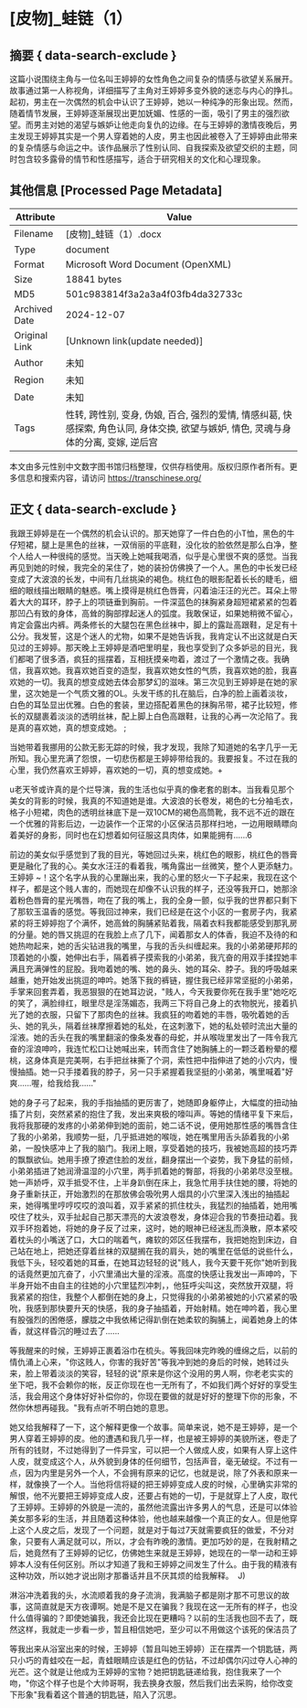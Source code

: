 # [皮物]_蛙链（1）



## 摘要  { data-search-exclude }

<!-- tcd_abstract -->
这篇小说围绕主角与一位名叫王婷婷的女性角色之间复杂的情感与欲望关系展开。故事通过第一人称视角，详细描写了主角对王婷婷多变外貌的迷恋与内心的挣扎。起初，男主在一次偶然的机会中认识了王婷婷，她以一种纯净的形象出现。然而，随着情节发展，王婷婷逐渐展现出更加妩媚、性感的一面，吸引了男主的强烈欲望。而男主对她的渴望与嫉妒让他走向复仇的边缘。在与王婷婷的激情夜晚后，男主发现王婷婷其实是一个男人穿着她的人皮，男主也因此被卷入了王婷婷由此带来的复杂情感与命运之中。该作品展示了性别认同、自我探索及欲望交织的主题，同时包含较多露骨的情节和性感描写，适合于研究相关的文化和心理现象。

<!-- tcd_abstract_end -->

## 其他信息 [Processed Page Metadata]

| Attribute       | Value                                  |
|-----------------|----------------------------------------|
| Filename        | [皮物]_蛙链（1）.docx                             |
| Type            | document                                 |
| Format          | Microsoft Word Document (OpenXML)                               |
| Size            | 18841 bytes                           |
| MD5             | 501c983814f3a2a3a4f03fb4da32733c                                  |
| Archived Date   | 2024-12-07                             |
| Original Link   | [Unknown link(update needed)]                         |
| Author          | 未知                               |
| Region          | 未知                               |
| Date            | 未知                                 |
| Tags            | 性转, 跨性别, 变身, 伪娘, 百合, 强烈的爱情, 情感纠葛, 快感探索, 角色认同, 身体交换, 欲望与嫉妒, 情色, 灵魂与身体的分离, 变嫁, 逆后宫                                 |

本文由多元性别中文数字图书馆归档整理，仅供存档使用。版权归原作者所有。更多信息和搜索内容，请访问 <https://transchinese.org/>


## 正文 { data-search-exclude }

<!-- tcd_main_text -->
我跟王婷婷是在一个偶然的机会认识的。那天她穿了一件白色的小T恤，黑色的牛仔短裙，腿上是黑色的丝袜，一双俏丽的平底鞋，没化妆的脸依然是那么白净，整个人给人一种很纯的感觉。当天晚上她喊我喝酒，似乎是心里很不爽的感觉。当我再见到她的时候，我完全的呆住了，她的装扮仿佛换了一个人。黑色的中长发已经变成了大波浪的长发，中间有几丝挑染的褐色。桃红色的眼影配着长长的睫毛，细细的眼线描出眼睛的魅惑。嘴上摸得是桃红色唇膏，闪着油汪汪的光芒。耳朵上带着大大的耳环，脖子上的项链垂到胸前。一件深蓝色的抹胸紧身超短裙紧紧的包着那凹凸有致的身体，高耸的胸部撑起迷人的弧度。我敢保证，如果她稍微不留心，肯定会露出内裤。两条修长的大腿包在黑色丝袜中，脚上的露趾高跟鞋，足足有十公分。我发誓，这是个迷人的尤物，如果不是她告诉我，我肯定认不出这就是白天见过的王婷婷。那天晚上王婷婷是酒吧里明星，我也享受到了众多妒忌的目光，我们都喝了很多酒，疯狂的摇摆着，互相抚摸亲吻着，渡过了一个激情之夜。我确信，我喜欢她。我喜欢她百变的造型，我喜欢她女性的气质，我喜欢她的脸，我喜欢她的一切。我真的想变成她去体会那梦幻的滋味。第三次见到王婷婷是在她的家里，这次她是一个气质文雅的OL。头发干练的扎在脑后，白净的脸上画着淡妆，白色的耳坠显出优雅。白色的套装，里边搭配着黑色的抹胸吊带，裙子比较短，修长的双腿裹着淡淡的透明丝袜，配上脚上白色高跟鞋，让我的心再一次沦陷了。我是真的喜欢她，真的想变成她。 ;

当她带着我挪用的公款无影无踪的时候，我才发现，我除了知道她的名字几乎一无所知。我心里充满了怨恨，一切悲伤都是王婷婷带给我的。我要报复。不过在我的心里，我仍然喜欢王婷婷，喜欢她的一切，真的想变成她。+

u老天爷或许真的是个烂导演，我的生活也似乎真的像老套的剧本。当我看见那个美女的背影的时候，我真的不知道她是谁。大波浪的长卷发，褐色的七分袖毛衣，格子小短裙，肉色的透明丝袜底下是一双10CM的褐色高筒靴，我不远不近的跟在一个优雅的背影后边，一边装作一个正常的小区保洁员那样扫地，一边用眼睛瞟向着美好的身影，同时也在幻想着如何征服这具肉体，如果能拥有......6

前边的美女似乎感觉到了我的目光，等她回过头来，桃红色的眼影，桃红色的唇膏更是融化了我的心。美女水汪汪的看着我，嘴角露出一丝微笑，整个人更添魅力。王婷婷 ~！这个名字从我的心里蹦出来，我的心里的怒火一下子起来，我现在这个样子，都是这个贱人害的，而她现在却像不认识我的样子，还没等我开口，她那涂着粉色唇膏的星光嘴唇，吻在了我的嘴上，我的全身一颤，似乎我的世界都只剩下了那软玉温香的感觉。等我回过神来，我们已经是在这个小区的一套房子内，我紧紧的将王婷婷抱了个满怀，她高耸的胸脯紧贴着我，隔着衣料我都能感受到那乳房的分量。她的唇又挑逗的在我脸上点了几下，闻着那女人的体香，我迫不及待的和她热吻起来，她的舌尖钻进我的嘴里，与我的舌头纠缠起来。我的小弟弟硬邦邦的顶着她的小腹，她伸出右手，隔着裤子摸索我的小弟弟，我亢奋的用双手揉捏她丰满且充满弹性的屁股。我吻着她的嘴、她的鼻头、她的耳朵、脖子。我的呼吸越来越重，她开始发出挑逗的呻吟。她落下我的裤链，握住我已经非常坚挺的小弟弟，手掌来回套弄着，我恶狠狠的在她耳边说，"贱人，今天我要你死在我手里"她吃吃的笑了，满脸绯红，眼里尽是淫荡媚态，我两三下将自己身上的衣物脱光，接着扒光了她的衣服，只留下了那肉色的丝袜。我疯狂的吻着她的丰唇，吸吮着她的舌头、她的乳头，隔着丝袜摩擦着她的私处，在这刺激下，她的私处顿时流出大量的淫液。她的舌头在我的嘴里翻滚的像条发春的母蛇，并从喉咙里发出了一阵令我亢奋的淫浪呻吟，我连忙松口让她喊出来，转而含住了她胸脯上的一颗泛着粉晕的樱桃，这身体真是完美啊，右手把丝袜撕了个洞，索性把中指伸进了她的小穴内，慢慢抽插。她一只手搂着我的脖子，另一只手紧握着我坚挺的小弟弟，嘴里喊着"好爽......喔，给我给我......"

她的身子弓了起来，我的手指抽插的更厉害了，她随即身躯停止，大幅度的扭动抽搐了片刻，突然紧紧的抱住了我，发出来爽极的嚎叫声。等她的情绪平复下来后，我将我那硬的发疼的小弟弟伸到她的面前，她二话不说，便用她那性感的嘴唇含住了我的小弟弟，我顺势一挺，几乎抵进她的喉咙，她在嘴里用舌头舔着我的小弟弟，一股快感冲上了我的脑门。我闭上眼，享受着她的技巧，我被她高超的技巧弄的飘飘欲仙。她用手撩了撩遮住脸的发丝，翻身摆出一个姿势，我下身猛的前倾，小弟弟插进了她润滑温湿的小穴里，两手抓着她的臀部，将我的小弟弟尽没至根。她一声娇呼，双手抵受不住，上半身趴倒在床上，我急忙用手扶住她的腰，将她的身子重新扶正，开始激烈的在那放佛会吸吮男人烟具的小穴里深入浅出的抽插起来，她得嘴里哼哼哎哎的浪叫着，双手紧紧的抓住枕头，我猛烈的抽插着，她用嘴咬住了枕头，双手扯起自己那天漂亮的大波浪卷发，身体迎合我的节奏扭动着。我双手环抱着她，将她的身子反了过来，这时，她的眼神已经迷乱而涣散，原本紧咬着枕头的小嘴送了口，大口的喘着气，瘫软的郊区任我摆布，我把她抱到床边，自己站在地上，把她还穿着丝袜的双腿搁在我的肩头，她的嘴里在低低的说些什么，我低下头，轻咬着她的耳垂，在她耳边轻轻的说"贱人，我今天要干死你"她听到我的话竟然更加亢奋了，小穴里涌出大量的淫液。高度的快感让我发出一声呻吟，下半身开始不由自主的往她的小穴里猛烈冲刺，，他狂呼尖叫这，突然放开双腿，将我紧紧的抱住，我整个人都倒在她的身上，只觉得我的小弟弟被她的小穴紧紧的吸吮，我感到那快要升天的快感，我的身子抽插着，开始射精。她在呻吟着，我心里有股强烈的困倦感，朦胧之中我依稀记得趴倒在她柔软的胸脯上，闻着她身上的体香，就这样昏沉的睡过去了......

等我醒来的时候，王婷婷正裹着浴巾在梳头。等我回味完昨晚的缠绵之后，以前的情仇涌上心来，"你这贱人，你害的我好苦"等我冲到她的身后的时候，她转过头来，脸上带着淡淡的笑容，轻轻的说"原来是你这个没用的男人啊，你老老实实的坐下吧，我不会赖你的帐，反正你现在也一无所有了，不如我们两个好好的享受生活，我会用这个身体好好补偿你的，你现在要做的就是好好的整理下你的形象，不然你休想再碰我。"我有点听不明白她的意思。

她又给我解释了一下，这个解释更像一个故事。简单来说，她不是王婷婷，是一个男人穿着王婷婷的皮。他的遭遇和我几乎一样，也是被王婷婷的美貌所迷，卷走了所有的钱财，不过她得到了一件异宝，可以把一个人做成人皮，如果有人穿上这件人皮，就变成这个人，从外貌到身体的任何细节，包括声音，毫无破绽。不过有一点，因为内里是另外一个人，不会拥有原来的记忆，也就是说，除了外表和原来一样，就像换了一个人。当他将信将疑的把王婷婷变成人皮的时候，心里确实非常的解恨，他不光要把王婷婷变成人皮，还要占有她的一切，于是就穿上了人皮，取代了王婷婷。王婷婷的外貌是一流的，虽然他流露出许多男人的气息，还是可以体验美女那多彩的生活，并且随着这种体验，他也越来越像一个真正的女人。但是他穿上这个人皮之后，发现了一个问题，就是对于每过7天就需要疯狂的做爱，不分对象，只要有人满足就可以，所以，才会有昨晚的激情。更加巧妙的是，在我射精之后，她竟然有了王婷婷的记忆，仿佛她生来就是王婷婷，她现在的一举一动和王婷婷本人没有任何区别。所以才知道了我和王婷婷之间发生了什么。由于我的精液有这种功效，所以她才说出刚才那番话并且不厌其烦的给我解释。  J)

淋浴冲洗着我的头，水流顺着我的身子流淌，我满脑子都是刚才那不可思议的故事，这简直就是天方夜谭啊。她是不是又在骗我？我现在这一无所有的样子，也没什么值得骗的？即使她骗我，我还会比现在更糟吗？以前的生活我也回不去了，既然这样，我就走一步看一步，暂且相信她吧，至少可以不用做这个该死的保洁员了

等我出来从浴室出来的时候，王婷婷（暂且叫她王婷婷）正在摆弄一个钥匙链，两只小巧的青蛙咬在一起，青蛙眼睛应该是红色的仿钻，不过却偶尔闪过夺人心神的光芒。这个就是让他成为王婷婷的宝物？她把钥匙链递给我，抱住我来了一个吻，"你这个样子也是个大帅哥啊，我去换身衣服，然后我们出去采购，给你改变下形象"我看着这个普通的钥匙链，陷入了沉思。
<!-- tcd_main_text_end -->


